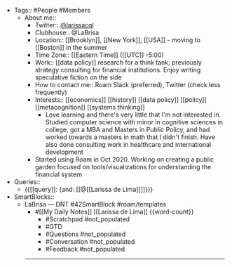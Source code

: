 - Tags:: #People #Members
    - About me::
        - Twitter:: [@larissacql](https://twitter.com/larissacql)
        - Clubhouse:: @LaBrisa
        - Location:: [[Brooklyn]], [[New York]], [[USA]] - moving to [[Boston]] in the summer
        - Time Zone:: [[Eastern Time]] ([[UTC]] -5:00)
        - Work:: [[data policy]] research for a think tank; previously strategy consulting for financial institutions.  Enjoy writing speculative fiction on the side
        - How to contact me:: Roam Slack (preferred), Twitter (check less frequently)
        - Interests:: [[economics]] [[history]] [[data policy]] [[policy]] [[metacognition]] [[systems thinking]]
            - Love learning and there's very little that I'm not interested in.  Studied computer science with minor in cognitive sciences in college, got a MBA and Masters in Public Policy, and had worked towards a masters in math that I didn't finish.  Have also done consulting work in healthcare and international development
        - Started using Roam in Oct 2020.  Working on creating a public garden focused on tools/visualizations for understanding the financial system
- Queries::
    - {{[[query]]: {and: [[@[[Larissa de Lima]]]]}}}
- SmartBlocks::
    - LaBrisa — DNT #42SmartBlock #roam/templates
        - #[[My Daily Notes]] [[Larissa de Lima]] {{word-count}}
            - #Scratchpad #not_populated
            - #GTD
            - #Questions #not_populated
            - #Conversation  #not_populated
            - #Feedback #not_populated
        - ---
